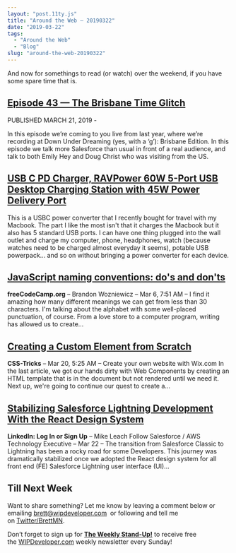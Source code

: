 ```yaml
---
layout: "post.11ty.js"
title: "Around the Web – 20190322"
date: "2019-03-22"
tags: 
  - "Around the Web"
  - "Blog"
slug: "around-the-web-20190322"
---
```


And now for somethings to read (or watch) over the weekend, if you have some spare time that is.

## [Episode 43 — The Brisbane Time Glitch](https://www.codecoverage.org/episode-43-the-brisbane-time-glitch/)

PUBLISHED MARCH 21, 2019 -

In this episode we’re coming to you live from last year, where we’re recording at Down Under Dreaming (yes, with a ‘g’): Brisbane Edition. In this episode we talk more Salesforce than usual in front of a real audience, and talk to both Emily Hey and Doug Christ who was visiting from the US.

## [USB C PD Charger, RAVPower 60W 5-Port USB Desktop Charging Station with 45W Power Delivery Port](https://www.amazon.com/gp/product/B07KSTCTSL/ref=as_li_qf_asin_il_tl?ie=UTF8&tag=wipdevelope05-20&creative=9325&linkCode=as2&creativeASIN=B07KSTCTSL&linkId=2244452d7de5d576d35058961290dab3)

This is a USBC power converter that I recently bought for travel with my Macbook. The part I like the most isn't that it charges the Macbook but it also has 5 standard USB ports. I can have one thing plugged into the wall outlet and charge my computer, phone, headphones, watch (because watches need to be charged almost everyday it seems), potable USB powerpack... and so on without bringing a power converter for each device.

## [JavaScript naming conventions: do's and don'ts](https://medium.freecodecamp.org/javascript-naming-conventions-dos-and-don-ts-99c0e2fdd78a)

**freeCodeCamp.org** – Brandon Wozniewicz – Mar 6, 7:51 AM – I find it amazing how many different meanings we can get from less than 30 characters. I'm talking about the alphabet with some well-placed punctuation, of course. From a love store to a computer program, writing has allowed us to create…

## [Creating a Custom Element from Scratch](https://css-tricks.com/creating-a-custom-element-from-scratch/)

**CSS-Tricks** – Mar 20, 5:25 AM – Create your own website with Wix.com In the last article, we got our hands dirty with Web Components by creating an HTML template that is in the document but not rendered until we need it. Next up, we're going to continue our quest to create a…

## [Stabilizing Salesforce Lightning Development With the React Design System](https://www.linkedin.com/pulse/stabilizing-salesforce-lightning-development-react-design-mike-leach)

**LinkedIn: Log In or Sign Up** – Mike Leach Follow Salesforce / AWS Technology Executive – Mar 22 – The transition from Salesforce Classic to Lightning has been a rocky road for some Developers. This journey was dramatically stabilized once we adopted the React design system for all front end (FE) Salesforce Lightning user interface (UI)…

## Till Next Week

Want to share something? Let me know by leaving a comment below or emailing [brett@wipdeveloper.com](mailto:brett@wipdeveloper.com)  or following and tell me on [Twitter/BrettMN](https://twitter.com/BrettMN).

Don’t forget to sign up for **[The Weekly Stand-Up!](https://wipdeveloper.wpcomstaging.com/newsletter/)** to receive free the [WIPDeveloper.com](https://wipdeveloper.wpcomstaging.com/) weekly newsletter every Sunday!
